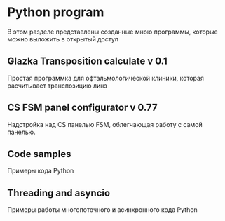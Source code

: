 # Python program

В этом разделе представлены созданные мною программы, которые можно выложить в открытый доступ

## Glazka Transposition calculate v 0.1
Простая программка для офтальмологической клиники, которая расчитывает транспозицию линз

## CS FSM panel configurator v 0.77
Надстройка над CS панелью FSM, облегчающая работу с самой панелью.

## Code samples
Примеры кода Python

## Threading and asyncio
Примеры работы многопоточного и асинхронного кода Python